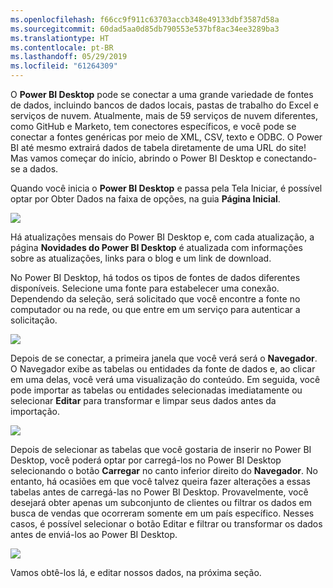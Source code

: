 ```yaml
---
ms.openlocfilehash: f66cc9f911c63703accb348e49133dbf3587d58a
ms.sourcegitcommit: 60dad5aa0d85db790553e537bf8ac34ee3289ba3
ms.translationtype: HT
ms.contentlocale: pt-BR
ms.lasthandoff: 05/29/2019
ms.locfileid: "61264309"
---
```

O **Power BI Desktop** pode se conectar a uma grande variedade de fontes de dados, incluindo bancos de dados locais, pastas de trabalho do Excel e serviços de nuvem. Atualmente, mais de 59 serviços de nuvem diferentes, como GitHub e Marketo, tem conectores específicos, e você pode se conectar a fontes genéricas por meio de XML, CSV, texto e ODBC. O Power BI até mesmo extrairá dados de tabela diretamente de uma URL do site! Mas vamos começar do início, abrindo o Power BI Desktop e conectando-se a dados.

Quando você inicia o **Power BI Desktop** e passa pela Tela Iniciar, é possível optar por Obter Dados na faixa de opções, na guia **Página Inicial**.

![](media/1-2-connect-to-data-sources-in-power-bi-desktop/1-2_1.png)

Há atualizações mensais do Power BI Desktop e, com cada atualização, a página **Novidades do Power BI Desktop** é atualizada com informações sobre as atualizações, links para o blog e um link de download.

No Power BI Desktop, há todos os tipos de fontes de dados diferentes disponíveis. Selecione uma fonte para estabelecer uma conexão. Dependendo da seleção, será solicitado que você encontre a fonte no computador ou na rede, ou que entre em um serviço para autenticar a solicitação.

![](media/1-2-connect-to-data-sources-in-power-bi-desktop/1-2_2.gif)

Depois de se conectar, a primeira janela que você verá será o **Navegador**. O Navegador exibe as tabelas ou entidades da fonte de dados e, ao clicar em uma delas, você verá uma visualização do conteúdo. Em seguida, você pode importar as tabelas ou entidades selecionadas imediatamente ou selecionar **Editar** para transformar e limpar seus dados antes da importação.

![](media/1-2-connect-to-data-sources-in-power-bi-desktop/1-2_3.png)

Depois de selecionar as tabelas que você gostaria de inserir no Power BI Desktop, você poderá optar por carregá-los no Power BI Desktop selecionando o botão **Carregar** no canto inferior direito do **Navegador**. No entanto, há ocasiões em que você talvez queira fazer alterações a essas tabelas antes de carregá-las no Power BI Desktop. Provavelmente, você desejará obter apenas um subconjunto de clientes ou filtrar os dados em busca de vendas que ocorreram somente em um país específico. Nesses casos, é possível selecionar o botão Editar e filtrar ou transformar os dados antes de enviá-los ao Power BI Desktop.

![](media/1-2-connect-to-data-sources-in-power-bi-desktop/1-2_4.png)

Vamos obtê-los lá, e editar nossos dados, na próxima seção.

